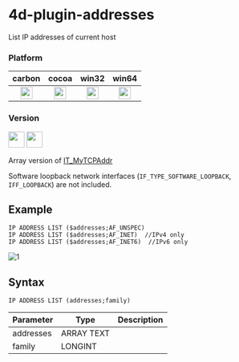# 4d-plugin-addresses
List IP addresses of current host

### Platform

| carbon | cocoa | win32 | win64 |
|:------:|:-----:|:---------:|:---------:|
|<img src="https://cloud.githubusercontent.com/assets/1725068/22371562/1b091f0a-e4db-11e6-8458-8653954a7cce.png" width="24" height="24" />|<img src="https://cloud.githubusercontent.com/assets/1725068/22371562/1b091f0a-e4db-11e6-8458-8653954a7cce.png" width="24" height="24" />|<img src="https://cloud.githubusercontent.com/assets/1725068/22371562/1b091f0a-e4db-11e6-8458-8653954a7cce.png" width="24" height="24" />|<img src="https://cloud.githubusercontent.com/assets/1725068/22371562/1b091f0a-e4db-11e6-8458-8653954a7cce.png" width="24" height="24" />|

### Version

<img src="https://cloud.githubusercontent.com/assets/1725068/18940649/21945000-8645-11e6-86ed-4a0f800e5a73.png" width="32" height="32" /> <img src="https://cloud.githubusercontent.com/assets/1725068/18940648/2192ddba-8645-11e6-864d-6d5692d55717.png" width="32" height="32" />

Array version of [IT_MyTCPAddr](http://doc.4d.com/4Dv15/4D-Internet-Commands/15/IT-MyTCPAddr.301-2397945.en.html)

Software loopback network interfaces (``IF_TYPE_SOFTWARE_LOOPBACK``, ``IFF_LOOPBACK``) are not included. 

## Example 

```
IP ADDRESS LIST ($addresses;AF_UNSPEC)
IP ADDRESS LIST ($addresses;AF_INET)  //IPv4 only
IP ADDRESS LIST ($addresses;AF_INET6)  //IPv6 only
```

![1](https://cloud.githubusercontent.com/assets/1725068/26291496/9e030db8-3ee9-11e7-9bba-647183ba03c2.png)

## Syntax

```
IP ADDRESS LIST (addresses;family)
```

Parameter|Type|Description
------------|------------|----
addresses|ARRAY TEXT|
family|LONGINT|
